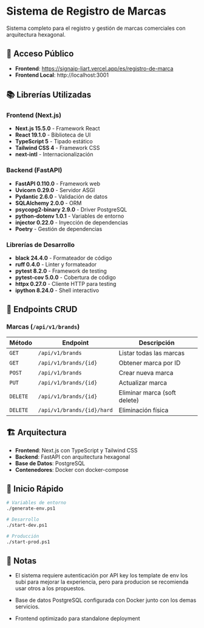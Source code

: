 # Sistema de Registro de Marcas

Sistema completo para el registro y gestión de marcas comerciales con arquitectura hexagonal.

## 🚀 Acceso Público

- **Frontend**: https://signaip-liart.vercel.app/es/registro-de-marca
- **Frontend Local**: http://localhost:3001

## 📚 Librerías Utilizadas

### Frontend (Next.js)
- **Next.js 15.5.0** - Framework React
- **React 19.1.0** - Biblioteca de UI
- **TypeScript 5** - Tipado estático
- **Tailwind CSS 4** - Framework CSS
- **next-intl** - Internacionalización

### Backend (FastAPI)
- **FastAPI 0.110.0** - Framework web
- **Uvicorn 0.29.0** - Servidor ASGI
- **Pydantic 2.6.0** - Validación de datos
- **SQLAlchemy 2.0.0** - ORM
- **psycopg2-binary 2.9.0** - Driver PostgreSQL
- **python-dotenv 1.0.1** - Variables de entorno
- **injector 0.22.0** - Inyección de dependencias
- **Poetry** - Gestión de dependencias

### Librerías de Desarrollo
- **black 24.4.0** - Formateador de código
- **ruff 0.4.0** - Linter y formateador
- **pytest 8.2.0** - Framework de testing
- **pytest-cov 5.0.0** - Cobertura de código
- **httpx 0.27.0** - Cliente HTTP para testing
- **ipython 8.24.0** - Shell interactivo

## 🔌 Endpoints CRUD

### Marcas (`/api/v1/brands`)

| Método | Endpoint | Descripción |
|--------|----------|-------------|
| `GET` | `/api/v1/brands` | Listar todas las marcas |
| `GET` | `/api/v1/brands/{id}` | Obtener marca por ID |
| `POST` | `/api/v1/brands` | Crear nueva marca |
| `PUT` | `/api/v1/brands/{id}` | Actualizar marca |
| `DELETE` | `/api/v1/brands/{id}` | Eliminar marca (soft delete) |
| `DELETE` | `/api/v1/brands/{id}/hard` | Eliminación física |

## 🏗️ Arquitectura

- **Frontend**: Next.js con TypeScript y Tailwind CSS
- **Backend**: FastAPI con arquitectura hexagonal
- **Base de Datos**: PostgreSQL
- **Contenedores**: Docker con docker-compose

## 🚀 Inicio Rápido

```bash
# Variables de entorno
./generate-env.ps1

# Desarrollo
./start-dev.ps1

# Producción
./start-prod.ps1
```

## 📝 Notas

- El sistema requiere autenticación por API key los template de env los subi para mejorar la experiencia, pero para producion se recomienda usar otros a los propuestos.

- Base de datos PostgreSQL configurada con Docker junto con los demas servicios.
- Frontend optimizado para standalone deployment
